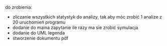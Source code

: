 do zrobienia:
- zliczanie wszystkich statystyk do analizy, tak aby móc zrobić 1 analize z 20 uruchomień programu
- dodanie do maina zapytanie ile razy ma sie zrobić symulacja
- dodanie do UML legenda
- stworzenie dokumentu pdf